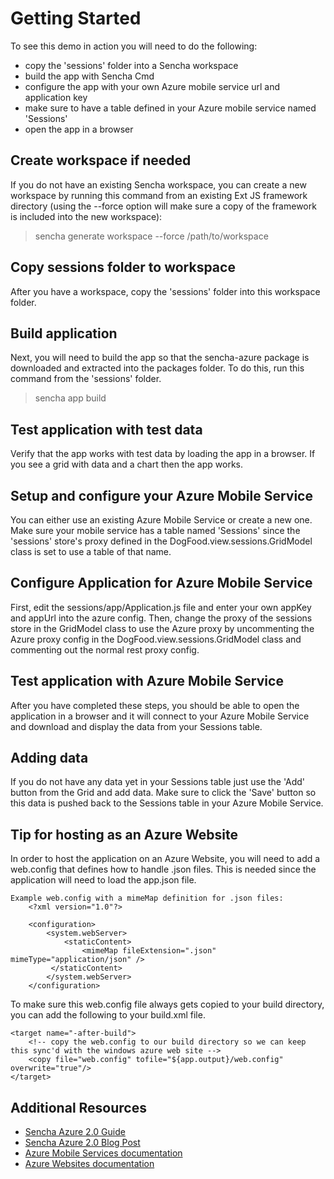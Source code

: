 # Getting Started

To see this demo in action you will need to do the following:

   - copy the 'sessions' folder into a Sencha workspace
   - build the app with Sencha Cmd
   - configure the app with your own Azure mobile service url and application key 
   - make sure to have a table defined in your Azure mobile service named 'Sessions'
   - open the app in a browser


## Create workspace if needed
If you do not have an existing Sencha workspace, you can create a new workspace by running this command from an existing Ext JS framework directory (using the --force option will make sure a copy of the framework is included into the new workspace):
   
   > sencha generate workspace --force /path/to/workspace


## Copy sessions folder to workspace
After you have a workspace, copy the 'sessions' folder into this workspace folder.


## Build application
Next, you will need to build the app so that the sencha-azure package is downloaded and extracted into the packages folder.  To do this, run this command from the 'sessions' folder.

   > sencha app build


## Test application with test data
Verify that the app works with test data by loading the app in a browser.  If you see a grid with data and a chart then the app works.  


## Setup and configure your Azure Mobile Service
You can either use an existing Azure Mobile Service or create a new one.  Make sure your mobile service has a table named 'Sessions' since the 'sessions' store's proxy defined in the DogFood.view.sessions.GridModel class is set to use a table of that name.


## Configure Application for Azure Mobile Service
First, edit the sessions/app/Application.js file and enter your own appKey and appUrl into the azure config. Then, change the proxy of the sessions store in the GridModel class to use the Azure proxy by uncommenting the Azure proxy config in the DogFood.view.sessions.GridModel class and commenting out the normal rest proxy config.


## Test application with Azure Mobile Service
After you have completed these steps, you should be able to open the application in a browser and it will connect to your Azure Mobile Service and download and display the data from your Sessions table.  

## Adding data
If you do not have any data yet in your Sessions table just use the 'Add' button from the Grid and add data.  Make sure to click the 'Save' button so this data is pushed back to the Sessions table in your Azure Mobile Service.


## Tip for hosting as an Azure Website
In order to host the application on an Azure Website, you will need to add a web.config that defines how to handle .json files.  This is needed since the application will need to load the app.json file.  

    Example web.config with a mimeMap definition for .json files:
        <?xml version="1.0"?>

        <configuration>
            <system.webServer>
                <staticContent>
                    <mimeMap fileExtension=".json" mimeType="application/json" />
             </staticContent>
            </system.webServer>
        </configuration> 

To make sure this web.config file always gets copied to your build directory, you can add the following to your build.xml file.

    <target name="-after-build">
        <!-- copy the web.config to our build directory so we can keep this sync'd with the windows azure web site -->
        <copy file="web.config" tofile="${app.output}/web.config" overwrite="true"/>
    </target>


## Additional Resources
- [Sencha Azure 2.0 Guide](http://docs.sencha.com/touch-azure/2.0.0/#!/guide)
- [Sencha Azure 2.0 Blog Post](http://www.sencha.com/blog/using-the-new-sencha-extensions-for-microsoft-azure-2.0/)
- [Azure Mobile Services documentation](http://azure.microsoft.com/en-us/documentation/services/mobile-services/)
- [Azure Websites documentation](http://azure.microsoft.com/en-us/documentation/services/websites/)
